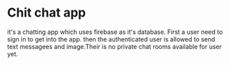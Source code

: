# Chit chat app
it's a chatting app which uses firebase as it's database.
First a user need to sign in to get into the app. then the authenticated user is allowed to send text messagees and image.Their is no private chat rooms available for user yet.
